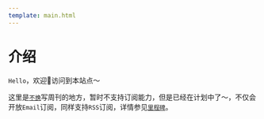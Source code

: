 ```yaml
---
template: main.html
---
```


# 介绍

`Hello`，欢迎👏访问到本站点～

这里是[`不换`](https://github.com/bigbigDreamer)写周刊的地方，暂时不支持订阅能力，但是已经在计划中了～，不仅会开放`Email`订阅，同样支持`RSS`订阅，详情参见[`里程碑`](./LANDMARK/)。


